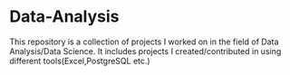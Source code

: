 # Data-Analysis
This repository is a collection of projects I worked on in the field of Data Analysis/Data Science. It includes projects I created/contributed in using different tools(Excel,PostgreSQL etc.) 
